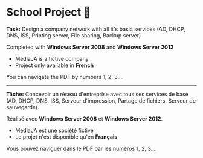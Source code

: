 # School Project 📕

**Task:** Design a company network with all it's basic services (AD, DHCP, DNS, ISS, Printing server, File sharing, Backup server)

Completed with **Windows Server 2008** and **Windows Server 2012**

* MediaJA is a fictive company
* Project only available in **French**

You can navigate the PDF by numbers 1, 2, 3....

------------------------------

**Tâche:** Concevoir un réseau d'entreprise avec tous ses services de base (AD, DHCP, DNS, ISS, Serveur d'impression, Partage de fichiers, Serveur de sauvegarde).

Réalisé avec **Windows Server 2008** et **Windows Server 2012**.

* MediaJA est une société fictive
* Le projet n'est disponible qu'en **Français**

Vous pouvez naviguer dans le PDF par les numéros 1, 2, 3....
